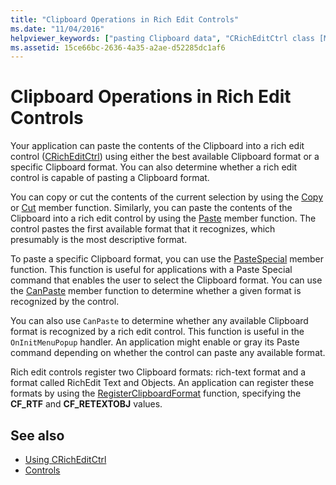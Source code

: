 ```yaml
---
title: "Clipboard Operations in Rich Edit Controls"
ms.date: "11/04/2016"
helpviewer_keywords: ["pasting Clipboard data", "CRichEditCtrl class [MFC], paste operation", "cut operation in CRichEditCtrl class [MFC]", "CRichEditCtrl class [MFC], Clipboard operations", "copy operations in rich edit controls", "Clipboard, operations in CRichEditCtrl", "rich edit controls [MFC], Clipboard operations"]
ms.assetid: 15ce66bc-2636-4a35-a2ae-d52285dc1af6
---
```

# Clipboard Operations in Rich Edit Controls

Your application can paste the contents of the Clipboard into a rich edit control ([CRichEditCtrl](../mfc/reference/cricheditctrl-class.md)) using either the best available Clipboard format or a specific Clipboard format. You can also determine whether a rich edit control is capable of pasting a Clipboard format.

You can copy or cut the contents of the current selection by using the [Copy](../mfc/reference/cricheditctrl-class.md#copy) or [Cut](../mfc/reference/cricheditctrl-class.md#cut) member function. Similarly, you can paste the contents of the Clipboard into a rich edit control by using the [Paste](../mfc/reference/cricheditctrl-class.md#paste) member function. The control pastes the first available format that it recognizes, which presumably is the most descriptive format.

To paste a specific Clipboard format, you can use the [PasteSpecial](../mfc/reference/cricheditctrl-class.md#pastespecial) member function. This function is useful for applications with a Paste Special command that enables the user to select the Clipboard format. You can use the [CanPaste](../mfc/reference/cricheditctrl-class.md#canpaste) member function to determine whether a given format is recognized by the control.

You can also use `CanPaste` to determine whether any available Clipboard format is recognized by a rich edit control. This function is useful in the `OnInitMenuPopup` handler. An application might enable or gray its Paste command depending on whether the control can paste any available format.

Rich edit controls register two Clipboard formats: rich-text format and a format called RichEdit Text and Objects. An application can register these formats by using the [RegisterClipboardFormat](/windows/desktop/api/winuser/nf-winuser-registerclipboardformata) function, specifying the **CF_RTF** and **CF_RETEXTOBJ** values.

## See also

- [Using CRichEditCtrl](../mfc/using-cricheditctrl.md)
- [Controls](../mfc/controls-mfc.md)
